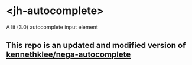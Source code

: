 # \<jh-autocomplete\>
A lit (3.0) autocomplete input element
## This repo is an updated and modified version of [kennethklee/nega-autocomplete](https://github.com/kennethklee/nega-autocomplete/blob/master/nega-autocomplete.js)

